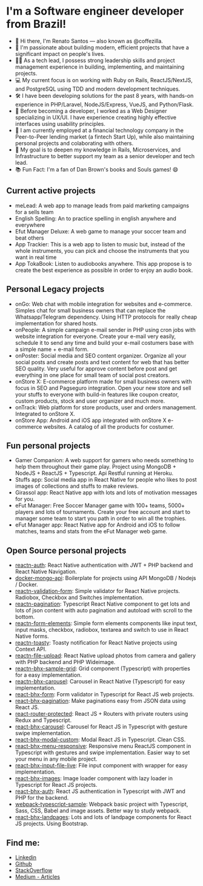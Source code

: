 # I'm a Software engineer developer from Brazil!

- 👋 Hi there, I'm Renato Santos — also known as @coffezilla.
- 🚀 I'm passionate about building modern, efficient projects that have a significant impact on people's lives.
- 🧑‍💼 As a tech lead, I possess strong leadership skills and project management experience in building, implementing, and maintaining projects.
- 💻 My current focus is on working with Ruby on Rails, ReactJS/NextJS, and PostgreSQL using TDD and modern development techniques.
- 🛠️ I have been developing solutions for the past 8 years, with hands-on experience in PHP/Laravel, NodeJS/Express, VueJS, and Python/Flask.
- 🎨 Before becoming a developer, I worked as a Web Designer specializing in UX/UI. I have experience creating highly effective interfaces using usability principles.
- 💸 I am currently employed at a financial technology company in the Peer-to-Peer lending market (a fintech Start Up), while also maintaining personal projects and colaborating with others.
- 🎯 My goal is to deepen my knowledge in Rails, Microservices, and Infrastructure to better support my team as a senior developer and tech lead.
- 📚 Fun Fact: I'm a fan of Dan Brown's books and Souls games! 😄

## Current active projects
- meLead: A web app to manage leads from paid marketing campaigns for a sells team
- English Spelling: An to practice spelling in english anywhere and everywhere
- Efut Manager Deluxe: A web game to manage your soccer team and beat others
- App Trackier: This is a web app to listen to music but, instead of the whole instruments, you can pick and choose the instruments that you want in real time
- App TokaBook: Listen to audiobooks anywhere. This app propose is to create the best experience as possible in order to enjoy an audio book.

## Personal Legacy projects
- onGo: Web chat with mobile integration for websites and e-commerce. Simples chat for small business owners that can replace the Whatsapp/Telegram dependency. Using HTTP protocols for really cheap implementation for shared hosts.
- onPeople: A simple campaign e-mail sender in PHP using cron jobs with website integration for everyone. Create your e-mail very easily, schedule it to send any time and build your e-mail costumers base with a simple name + e-mail form.
- onPoster: Social media and SEO content organizer. Organize all your social posts and create posts and text content for web that has better SEO quality. Very useful for approve content before post and get everything in one place for small team of social post creators.
- onStore X: E-commerce platform made for small business owners with focus in SEO and Pagseguro integration. Open your new store and sell your stuffs to everyone with build-in features like coupon creator, custom products, stock and user organizer and much more.
- onTrack: Web platform for store products, user and orders management. Integrated to onStore X.
- onStore App: Android and iOS app integrated with onStore X e-commerce websites. A catalog of all the products for costumer.

## Fun personal projects
- Gamer Companion: A web support for gamers who needs something to help them throughout their game play. Project using MongoDB + NodeJS + ReactJS + Typescript. Api Restful running at Heroku.
- Stuffs app: Social media app in React Native for people who likes to post images of collections and stuffs to make reviews.
- Girassol app: React Native app with lots and lots of motivation messages for you.
- eFut Manager: Free Soccer Manager game with 100+ teams, 5000+ players and lots of tournaments. Create your free account and start to manager some team to start you path in order to win all the trophies.
- eFut Manager app: React Native app for Android and iOS to follow matches, teams and stats from the eFut Manager web game.

## Open Source personal projects

- [reactn-auth](https://github.com/coffezilla/reactn-auth): React Native authentication with JWT + PHP backend and React Native Navigation.
- [docker-mongo-api](https://github.com/coffezilla/docker-mongo-api): Boilerplate for projects using API MongoDB / Nodejs / Docker.
- [reactn-validation-form](https://github.com/coffezilla/reactn-validation-form): Simple validator for React Native projects. Radiobox, Checkbox and Switches implementation.
- [reactn-pagination](https://github.com/coffezilla/reactn-pagination): Typescript React Native component to get lots and lots of json content with auto pagination and autoload with scroll to the bottom.
- [reactn-form-elements](https://github.com/coffezilla/reactn-form-elements): Simple form elements components like input text, input masks, checkbox, radiobox, textarea and switch to use in React Native forms.
- [reactn-toasty](https://github.com/coffezilla/reactn-toasty): Toasty notification for React Native projects using Context API.
- [reactn-file-upload](https://github.com/coffezilla/reactn-file-upload): React Native upload photos from camera and gallery with PHP backend and PHP Wideimage.
- [reactn-bhx-sample-grid](https://github.com/coffezilla/reactn-bhx-sample-grid): Grid component (Typescript) with properties for a easy implementation.
- [reactn-bhx-carousel](https://github.com/coffezilla/reactn-bhx-carousel): Carousel in React Native (Typescript) for easy implementation.
- [react-bhx-form](https://github.com/coffezilla/react-bhx-form): Form validator in Typescript for React JS web projects.
- [react-bhx-pagination](https://github.com/coffezilla/react-bhx-pagination): Make paginations easy from JSON data using React JS.
- [react-router-protected](https://github.com/coffezilla/react-router-protected): React JS + Routers with private routers using Redux and Typescript.
- [react-bhx-carousel](https://github.com/coffezilla/react-bhx-carousel): Carousel for React JS in Typescript with gesture swipe implementation.
- [react-bhx-modal-custom](https://github.com/coffezilla/react-bhx-modal-custom): Modal React JS in Typescript. Clean CSS.
- [react-bhx-menu-responsive](https://github.com/coffezilla/react-bhx-menu-responsive): Responsive menu ReactJS component in Typescript with gestures and swipe implementation. Easier way to set your menu in any mobile project.
- [react-bhx-input-file-live](https://github.com/coffezilla/react-bhx-input-file-live): File input component with wrapper for easy implementation.
- [react-bhx-images](https://github.com/coffezilla/react-bhx-images): Image loader component with lazy loader in Typescript for React JS projects.
- [react-bhx-auth](https://github.com/coffezilla/react-bhx-auth): React JS authentication in Typescript with JWT and PHP for the backend.
- [webpack-typescript-sample](https://github.com/coffezilla/webpack-typescript-sample): Webpack basic project with Typescript, Sass, CSS, Babel and image assets. Better way to study webpack.
- [react-bhx-landpages](https://github.com/coffezilla/react-bhx-landpages): Lots and lots of landpage components for React JS projects. Using Bootstrap.

## Find me:

- [Linkedin](https://www.linkedin.com/in/renatojs/)
- [Github](https://github.com/coffezilla)
- [StackOverflow](https://stackoverflow.com/users/7178355/coffezilla)
- [Medium - Articles](https://coffezilla.medium.com/)


